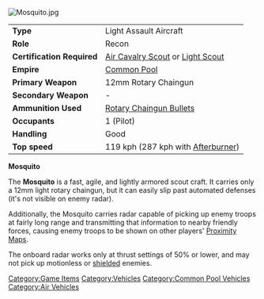 ![](Mosquito.jpg "Mosquito.jpg")

|                            |                                                                                            |
|----------------------------|--------------------------------------------------------------------------------------------|
| **Type**                   | Light Assault Aircraft                                                                     |
| **Role**                   | Recon                                                                                      |
| **Certification Required** | [Air Cavalry Scout](Air_Cavalry_Scout "wikilink") or [Light Scout](Light_Scout "wikilink") |
| **Empire**                 | [Common Pool](Common_Pool "wikilink")                                                      |
| **Primary Weapon**         | 12mm Rotary Chaingun                                                                       |
| **Secondary Weapon**       | \-                                                                                         |
| **Ammunition Used**        | [Rotary Chaingun Bullets](Rotary_Chaingun_Bullets "wikilink")                              |
| **Occupants**              | 1 (Pilot)                                                                                  |
| **Handling**               | Good                                                                                       |
| **Top speed**              | 119 kph (287 kph with [Afterburner](Afterburner "wikilink"))                               |

**Mosquito**

The **Mosquito** is a fast, agile, and lightly armored scout craft. It
carries only a 12mm light rotary chaingun, but it can easily slip past
automated defenses (it's not visible on enemy radar).

Additionally, the Mosquito carries radar capable of picking up enemy
troops at fairly long range and transmitting that information to nearby
friendly forces, causing enemy troops to be shown on other players'
[Proximity Maps](Proximity_Map "wikilink").

The onboard radar works only at thrust settings of 50% or lower, and may
not pick up motionless or [shielded](Sensor_Shield "wikilink") enemies.

[Category:Game Items](Category:Game_Items "wikilink")
[Category:Vehicles](Category:Vehicles "wikilink") [Category:Common Pool
Vehicles](Category:Common_Pool_Vehicles "wikilink") [Category:Air
Vehicles](Category:Air_Vehicles "wikilink")